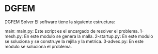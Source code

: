 # DGFEM
DGFEM Solver
El software tiene la siguiente estructura:

main:
  main.py: Este script es el encargado de resolver el problema.
    1-mesh.py: En este modulo se genera la malla.
    2-startup.py: En este modulo se soluciona y se construye la rejilla y la metrica.
    3-advec.py:   En este módulo se soluciona el problema.
  
